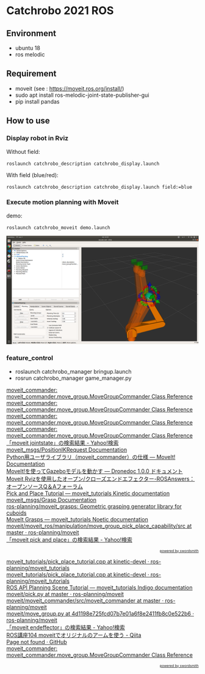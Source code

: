 # Catchrobo 2021 ROS

## Environment
- ubuntu 18
- ros melodic

## Requirement
- moveit (see : https://moveit.ros.org/install/)
- sudo apt install ros-melodic-joint-state-publisher-gui 
- pip install pandas

## How to use
### Display robot in Rviz
Without field:
```
roslaunch catchrobo_description catchrobo_display.launch 
```
With field (blue/red):
```
roslaunch catchrobo_description catchrobo_display.launch field:=blue
```
### Execute motion planning with Moveit
demo:
```
roslaunch catchrobo_moveit demo.launch 
```
![demo](moveit_demo.png)

### feature_control
- roslaunch catchrobo_manager bringup.launch
- rosrun catchrobo_manager game_manager.py




<!-- 
## IKFast  
- download following by http://docs.ros.org/en/melodic/api/moveit_tutorials/html/doc/ikfast/ikfast_tutorial.html  (export MYROBOT_NAME=" catchrobo_description/robots/catchrobo")  
- display collada file:
```
$ openrave-robot.py catchrobo_description/robots/catchrobo.dae --info links

name              index parents          
-----------------------------------------
world             0                      
base/base_link    1     world            
base/link_tip     2     base/base_link   
arm/link0         3     base/link_tip    
arm/link1         4     arm/link0        
arm/link2         5     arm/link1        
arm/link3         6     arm/link2        
arm/link4         7     arm/link3        
arm/link5         8     arm/link4        
arm/link_tip      9     arm/link5        
gripper/base_link 10    arm/link_tip     
gripper/finger1   11    gripper/base_link
gripper/finger2   12    gripper/base_link
gripper/link_tip  13    gripper/base_link
-----------------------------------------
name              index parents          

```
- generate IK solver
```
python `openrave-config --python-dir`/openravepy/_openravepy_/ikfast.py --robot=catchrobo_description/robots/catchrobo.dae --iktype=transform6d --baselink="2" --eelink="8" --savefile="`pwd`/catchrobo_IKFast/ikfast61_arm0.cpp"
``` -->



<a href="http://docs.ros.org/en/jade/api/moveit_commander/html/classmoveit__commander_1_1move__group_1_1MoveGroupCommander.html">moveit_commander: moveit_commander.move_group.MoveGroupCommander Class Reference</a><br><a href="http://docs.ros.org/en/jade/api/moveit_commander/html/classmoveit__commander_1_1move__group_1_1MoveGroupCommander.html#a4f87583115be2665c60332a756ddc67e">moveit_commander: moveit_commander.move_group.MoveGroupCommander Class Reference</a><br><a href="http://docs.ros.org/en/jade/api/moveit_commander/html/classmoveit__commander_1_1move__group_1_1MoveGroupCommander.html#a134b55e0efda49111dd9deb57657e180">moveit_commander: moveit_commander.move_group.MoveGroupCommander Class Reference</a><br><a href="http://docs.ros.org/en/jade/api/moveit_commander/html/classmoveit__commander_1_1move__group_1_1MoveGroupCommander.html#a16e46547320f3f2336a27d7e03c36dcf">moveit_commander: moveit_commander.move_group.MoveGroupCommander Class Reference</a><br><a href="https://search.yahoo.co.jp/search?p=moveit+jointstate&x=wrt&aq=-1&ai=d36510f2-a2eb-44a1-b2fd-4e2514683a17&ts=1872&ei=UTF-8&fr=mcafeess1">「moveit jointstate」の検索結果 - Yahoo!検索</a><br><a href="http://docs.ros.org/en/melodic/api/moveit_msgs/html/msg/PositionIKRequest.html">moveit_msgs/PositionIKRequest Documentation</a><br><a href="https://robo-marc.github.io/moveit_documents/moveit_commander.html">Python用ユーザライブラリ（moveit_commander）の仕様 — MoveIt! Documentation</a><br><a href="https://uenota.github.io/dronedoc/ja/moveit/drive_drone/drive_drone.html">MoveIt!を使ってGazeboモデルを動かす — Dronedoc 1.0.0 ドキュメント</a><br><a href="https://answers.ros.org/question/313637/openclose-end-effector-with-moveit-rviz/">Moveit Rvizを使用したオープン/クローズエンドエフェクター-ROSAnswers：オープンソースQ＆Aフォーラム</a><br><a href="http://docs.ros.org/en/kinetic/api/moveit_tutorials/html/doc/pick_place/pick_place_tutorial.html#the-entire-code">Pick and Place Tutorial — moveit_tutorials Kinetic documentation</a><br><a href="http://docs.ros.org/en/kinetic/api/moveit_msgs/html/msg/Grasp.html">moveit_msgs/Grasp Documentation</a><br><a href="https://github.com/ros-planning/moveit_grasps">ros-planning/moveit_grasps: Geometric grasping generator library for cuboids</a><br><a href="https://ros-planning.github.io/moveit_tutorials/doc/moveit_grasps/moveit_grasps_tutorial.html">MoveIt Grasps — moveit_tutorials Noetic documentation</a><br><a href="https://github.com/ros-planning/moveit/tree/master/moveit_ros/manipulation/move_group_pick_place_capability/src">moveit/moveit_ros/manipulation/move_group_pick_place_capability/src at master · ros-planning/moveit</a><br><a href="https://search.yahoo.co.jp/search?ei=UTF-8&fr=mcafeess1&p=moveit+pick+and+place">「moveit pick and place」の検索結果 - Yahoo!検索</a><br><Div Align="right" style="font-size:xx-small"><a href="http://romberg-iso8.blogspot.com/">powered by swordsmith</a></div>


<a href="https://github.com/ros-planning/moveit_tutorials/blob/kinetic-devel/doc/pick_place/src/pick_place_tutorial.cpp">moveit_tutorials/pick_place_tutorial.cpp at kinetic-devel · ros-planning/moveit_tutorials</a><br><a href="https://github.com/ros-planning/moveit_tutorials/blob/kinetic-devel/doc/pick_place/src/pick_place_tutorial.cpp#L137">moveit_tutorials/pick_place_tutorial.cpp at kinetic-devel · ros-planning/moveit_tutorials</a><br><a href="https://moveit.readthedocs.io/en/latest/doc/pr2_tutorials/planning/src/doc/planning_scene_ros_api_tutorial.html">ROS API Planning Scene Tutorial — moveit_tutorials Indigo documentation</a><br><a href="https://github.com/ros-planning/moveit/blob/master/moveit_commander/demos/pick.py">moveit/pick.py at master · ros-planning/moveit</a><br><a href="https://github.com/ros-planning/moveit/tree/master/moveit_commander/src/moveit_commander">moveit/moveit_commander/src/moveit_commander at master · ros-planning/moveit</a><br><a href="https://github.com/ros-planning/moveit/blob/4d1198e725fcd07b7e01a6f8e2411fb8c0e522b6/moveit_commander/src/moveit_commander/move_group.py#L697">moveit/move_group.py at 4d1198e725fcd07b7e01a6f8e2411fb8c0e522b6 · ros-planning/moveit</a><br><a href="https://search.yahoo.co.jp/search?ei=UTF-8&fr=mcafeess1&p=moveit+endeffector">「moveit endeffector」の検索結果 - Yahoo!検索</a><br><a href="https://qiita.com/srs/items/5501a5d5059e4596f8f0">ROS講座104 moveitでオリジナルのアームを使う - Qiita</a><br><a href="https://github.com/nazir-ust/ur10_cm/blob/master/launch/dual_arm_execution.launch">Page not found · GitHub</a><br><a href="http://docs.ros.org/en/jade/api/moveit_commander/html/classmoveit__commander_1_1move__group_1_1MoveGroupCommander.html#aef6d7357f7d5792329a8c5fea5a5070d">moveit_commander: moveit_commander.move_group.MoveGroupCommander Class Reference</a><br><Div Align="right" style="font-size:xx-small"><a href="http://romberg-iso8.blogspot.com/">powered by swordsmith</a></div>